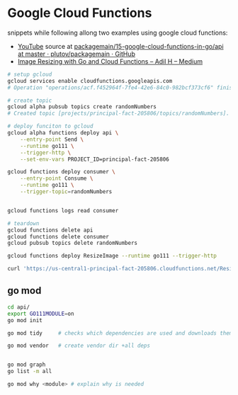 # Google Cloud Functions

snippets while following allong two examples using google cloud functions:
- [YouTube](https://www.youtube.com/watch?v=RitskkjSih0)
source at [packagemain/15-google-cloud-functions-in-go/api at master · plutov/packagemain · GitHub](https://github.com/plutov/packagemain/tree/master/15-google-cloud-functions-in-go/api)
- [Image Resizing with Go and Cloud Functions – Adil H – Medium](https://medium.com/@didil/image-resizing-with-go-and-cloud-functions-792a47e6473d)

```sh
# setup gcloud
gcloud services enable cloudfunctions.googleapis.com
# Operation "operations/acf.f452964f-7fe4-42e6-84c0-982bcf373cf6" finished successfully.

# create topic
gcloud alpha pubsub topics create randomNumbers
# Created topic [projects/principal-fact-205806/topics/randomNumbers].

# deploy funciton to gcloud
gcloud alpha functions deploy api \
    --entry-point Send \
    --runtime go111 \
    --trigger-http \
    --set-env-vars PROJECT_ID=principal-fact-205806

gcloud functions deploy consumer \
    --entry-point Consume \
    --runtime go111 \
    --trigger-topic=randomNumbers


gcloud functions logs read consumer

# teardown
gcloud functions delete api
gcloud functions delete consumer
gcloud pubsub topics delete randomNumbers
```

```sh
gcloud functions deploy ResizeImage --runtime go111 --trigger-http

curl 'https://us-central1-principal-fact-205806.cloudfunctions.net/ResizeImage?url=https://github.com/didil/gcf-go-image-resizer/raw/master/example/gopherizeme_orig.jpg&width=10&height=10'
```

## go mod
```sh
cd api/
export GO111MODULE=on
go mod init

go mod tidy     # checks which dependencies are used and downloads them#

go mod vendor   # create vendor dir +all deps


go mod graph
go list -m all

go mod why <module> # explain why is needed
```